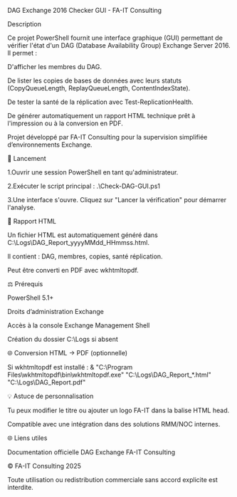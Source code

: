 DAG Exchange 2016 Checker GUI - FA-IT Consulting

Description

Ce projet PowerShell fournit une interface graphique (GUI) permettant de vérifier l'état d'un DAG (Database Availability Group) Exchange Server 2016. Il permet :

D'afficher les membres du DAG.

De lister les copies de bases de données avec leurs statuts (CopyQueueLength, ReplayQueueLength, ContentIndexState).

De tester la santé de la réplication avec Test-ReplicationHealth.

De générer automatiquement un rapport HTML technique prêt à l'impression ou à la conversion en PDF.

Projet développé par FA-IT Consulting pour la supervision simplifiée d’environnements Exchange.

🚀 Lancement

1.Ouvrir une session PowerShell en tant qu'administrateur.

2.Exécuter le script principal : .\Check-DAG-GUI.ps1

3.Une interface s'ouvre. Cliquez sur "Lancer la vérification" pour démarrer l'analyse.

📃 Rapport HTML

Un fichier HTML est automatiquement généré dans C:\Logs\DAG_Report_yyyyMMdd_HHmmss.html.

Il contient : DAG, membres, copies, santé réplication.

Peut être converti en PDF avec wkhtmltopdf.

⚖️ Prérequis

PowerShell 5.1+

Droits d’administration Exchange

Accès à la console Exchange Management Shell

Création du dossier C:\Logs si absent

🌐 Conversion HTML → PDF (optionnelle)

Si wkhtmltopdf est installé : & "C:\Program Files\wkhtmltopdf\bin\wkhtmltopdf.exe" "C:\Logs\DAG_Report_*.html" "C:\Logs\DAG_Report.pdf"

💡 Astuce de personnalisation

Tu peux modifier le titre ou ajouter un logo FA-IT dans la balise HTML head.

Compatible avec une intégration dans des solutions RMM/NOC internes.

🌐 Liens utiles

Documentation officielle DAG Exchange
FA-IT Consulting

© FA-IT Consulting 2025

Toute utilisation ou redistribution commerciale sans accord explicite est interdite.
